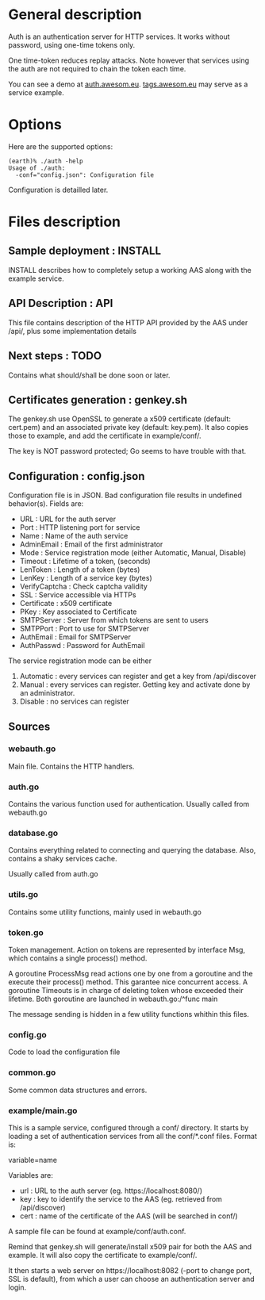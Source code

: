 # General description
Auth is an authentication server for HTTP services.
It works without password, using one-time tokens only.

One time-token reduces replay attacks. Note however that
services using the auth are not required to chain the token
each time.

You can see a demo at [auth.awesom.eu](https://auth.awesom.eu).
[tags.awesom.eu](https://tags.awesom.eu) may serve as a service
example.

# Options
Here are the supported options:

	(earth)% ./auth -help
	Usage of ./auth:
	  -conf="config.json": Configuration file

Configuration is detailled later.

# Files description
## Sample deployment : INSTALL
INSTALL describes how to completely setup a working AAS along
with the example service.

## API Description : API
This file contains description of the HTTP API provided
by the AAS under /api/, plus some implementation details

## Next steps : TODO
Contains what should/shall be done soon or later.

## Certificates generation : genkey.sh
The genkey.sh use OpenSSL to generate a x509 certificate (default: cert.pem)
and an associated private key (default: key.pem). It also copies those
to example, and add the certificate in example/conf/.

The key is NOT password protected; Go seems to have trouble with that.

## Configuration : config.json
Configuration file is in JSON. Bad configuration file results
in undefined behavior(s). Fields are:

* URL : URL for the auth server
* Port : HTTP listening port for service
* Name : Name of the auth service
* AdminEmail : Email of the first administrator
* Mode : Service registration mode (either Automatic, Manual, Disable)
* Timeout : Lifetime of a token, (seconds)
* LenToken : Length of a token (bytes)
* LenKey : Length of a service key (bytes)
* VerifyCaptcha : Check captcha validity
* SSL : Service accessible via HTTPs
* Certificate : x509 certificate
* PKey : Key associated to Certificate
* SMTPServer : Server from which tokens are sent to users
* SMTPPort : Port to use for SMTPServer
* AuthEmail : Email for SMTPServer
* AuthPasswd : Password for AuthEmail

The service registration mode can be either

1. Automatic : every services can register and get a key from /api/discover
2. Manual : every services can register. Getting key and activate done by an administrator.
3. Disable : no services can register

## Sources
### webauth.go
Main file. Contains the HTTP handlers.

### auth.go
Contains the various function used for authentication. Usually
called from webauth.go

### database.go
Contains everything related to connecting and querying the database.
Also, contains a shaky services cache.

Usually called from auth.go

### utils.go
Contains some utility functions, mainly used in webauth.go

### token.go
Token management. Action on tokens are represented by interface Msg,
which contains a single process() method.

A goroutine ProcessMsg read actions one by one from a goroutine and the
execute their process() method. This garantee nice concurrent access.
A goroutine Timeouts is in charge of deleting token whose exceeded their
lifetime. Both goroutine are launched in webauth.go:/^func main

The message sending is hidden in a few utility functions whithin this files.

### config.go
Code to load the configuration file

### common.go
Some common data structures and errors.

### example/main.go
This is a sample service, configured through a conf/ directory.
It starts by loading a set of authentication services from all
the conf/*.conf files. Format is:

  variable=name

Variables are:

* url : URL to the auth server (eg. https://localhost:8080/)
* key : key to identify the service to the AAS (eg. retrieved from /api/discover)
* cert : name of the certificate of the AAS (will be searched in conf/)

A sample file can be found at example/conf/auth.conf.

Remind that genkey.sh will generate/install x509 pair for both
the AAS and example. It will also copy the certificate to example/conf/.

It then starts a web server on https://localhost:8082 (-port to change port,
SSL is default), from which a user can choose an authentication
server and login.
